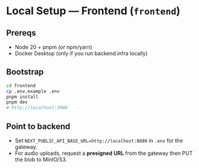 # Local Setup — Frontend (`frontend`)

## Prereqs
- Node 20 + pnpm (or npm/yarn)
- Docker Desktop (only if you run backend infra locally)

## Bootstrap
```bash
cd frontend
cp .env.example .env
pnpm install
pnpm dev
# http://localhost:3000
```

## Point to backend
- Set `NEXT_PUBLIC_API_BASE_URL=http://localhost:8080` in `.env` for the gateway.
- For audio uploads, request a **presigned URL** from the gateway then PUT the blob to MinIO/S3.
